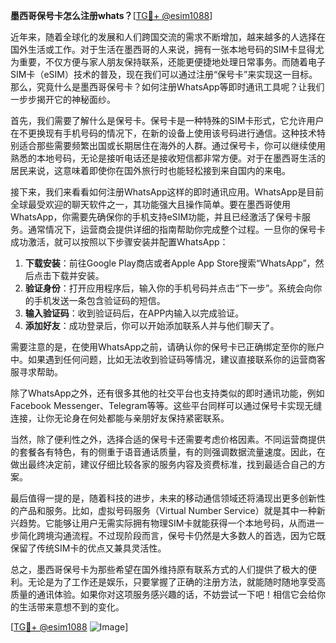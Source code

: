 **墨西哥保号卡怎么注册whats？**[[TG💪+ @esim1088](https://t.me/s/esim1088)]

近年来，随着全球化的发展和人们跨国交流的需求不断增加，越来越多的人选择在国外生活或工作。对于生活在墨西哥的人来说，拥有一张本地号码的SIM卡显得尤为重要，不仅方便与家人朋友保持联系，还能更便捷地处理日常事务。而随着电子SIM卡（eSIM）技术的普及，现在我们可以通过注册“保号卡”来实现这一目标。那么，究竟什么是墨西哥保号卡？如何注册WhatsApp等即时通讯工具呢？让我们一步步揭开它的神秘面纱。

首先，我们需要了解什么是保号卡。保号卡是一种特殊的SIM卡形式，它允许用户在不更换现有手机号码的情况下，在新的设备上使用该号码进行通信。这种技术特别适合那些需要频繁出国或长期居住在海外的人群。通过保号卡，你可以继续使用熟悉的本地号码，无论是接听电话还是接收短信都非常方便。对于在墨西哥生活的居民来说，这意味着即使你在国外旅行时也能轻松接到来自国内的来电。

接下来，我们来看看如何注册WhatsApp这样的即时通讯应用。WhatsApp是目前全球最受欢迎的聊天软件之一，其功能强大且操作简单。要在墨西哥使用WhatsApp，你需要先确保你的手机支持eSIM功能，并且已经激活了保号卡服务。通常情况下，运营商会提供详细的指南帮助你完成整个过程。一旦你的保号卡成功激活，就可以按照以下步骤安装并配置WhatsApp：

1. **下载安装**：前往Google Play商店或者Apple App Store搜索“WhatsApp”，然后点击下载并安装。
2. **验证身份**：打开应用程序后，输入你的手机号码并点击“下一步”。系统会向你的手机发送一条包含验证码的短信。
3. **输入验证码**：收到验证码后，在APP内输入以完成验证。
4. **添加好友**：成功登录后，你可以开始添加联系人并与他们聊天了。

需要注意的是，在使用WhatsApp之前，请确认你的保号卡已正确绑定至你的账户中。如果遇到任何问题，比如无法收到验证码等情况，建议直接联系你的运营商客服寻求帮助。

除了WhatsApp之外，还有很多其他的社交平台也支持类似的即时通讯功能，例如Facebook Messenger、Telegram等等。这些平台同样可以通过保号卡实现无缝连接，让你无论身在何处都能与亲朋好友保持紧密联系。

当然，除了便利性之外，选择合适的保号卡还需要考虑价格因素。不同运营商提供的套餐各有特色，有的侧重于语音通话质量，有的则强调数据流量速度。因此，在做出最终决定前，建议仔细比较各家的服务内容及资费标准，找到最适合自己的方案。

最后值得一提的是，随着科技的进步，未来的移动通信领域还将涌现出更多创新性的产品和服务。比如，虚拟号码服务（Virtual Number Service）就是其中一种新兴趋势。它能够让用户无需实际拥有物理SIM卡就能获得一个本地号码，从而进一步简化跨境沟通流程。不过现阶段而言，保号卡仍然是大多数人的首选，因为它既保留了传统SIM卡的优点又兼具灵活性。

总之，墨西哥保号卡为那些希望在国外维持原有联系方式的人们提供了极大的便利。无论是为了工作还是娱乐，只要掌握了正确的注册方法，就能随时随地享受高质量的通讯体验。如果你对这项服务感兴趣的话，不妨尝试一下吧！相信它会给你的生活带来意想不到的变化。

[[TG💪+ @esim1088](https://t.me/s/esim1088) ![Image](https://i.postimg.cc/4NQfJmqS/Snipaste-2025-05-13-00-14-12.png)]